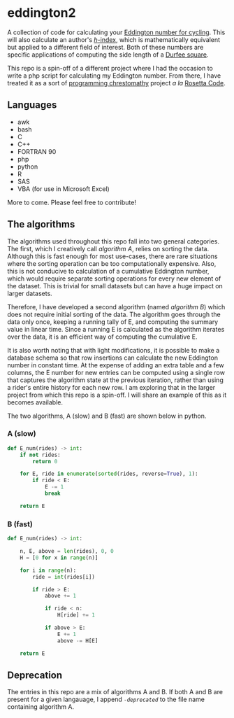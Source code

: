# eddington2

A collection of code for calculating your
[Eddington number for cycling](https://en.wikipedia.org/wiki/Arthur_Eddington#Eddington_number_for_cycling).
This will also calculate an author's [_h_-index](https://en.wikipedia.org/wiki/H-index),
which is mathematically equivalent but applied to a different field of interest.
Both of these numbers are specific applications of computing the side length of a
[Durfee square](https://en.wikipedia.org/wiki/Durfee_square).

This repo is a spin-off of a different project where I had the occasion to
write a php script for calculating my Eddington number. From there, I have
treated it as a sort of 
[programming chrestomathy](http://en.wikipedia.org/wiki/Chrestomathy) project 
*a la* [Rosetta Code](https://rosettacode.org).

## Languages

* awk
* bash
* C
* C++
* FORTRAN 90
* php
* python
* R
* SAS
* VBA (for use in Microsoft Excel)

More to come. Please feel free to contribute!

## The algorithms

The algorithms used throughout this repo fall into two general categories. The first, which I
creatively call _algorithm A_, relies on sorting the data. Although this is fast
enough for most use-cases, there are rare situations where the sorting operation
can be too computationally expensive. Also, this is not conducive to calculation
of a cumulative Eddington number, which would require separate sorting operations
for every new element of the dataset. This is trivial for small datasets but can
have a huge impact on larger datasets.

Therefore, I have developed a second algorithm (named _algorithm B_) which does
not require initial sorting of the data. The algorithm goes through the data only
once, keeping a running tally of E, and computing the summary value in linear time.
Since a running E is calculated as the algorithm iterates over the data, it
is an efficient way of computing the cumulative E.

It is also worth noting that with light modifications, it is possible to make
a database schema so that row insertions can calculate the new Eddington number in
constant time. At the expense of adding an extra table and a few columns, the E
number for new entries can be computed using a single row that captures the algorithm
state at the previous iteration, rather than using a rider's entire history for
each new row. I am exploring that in the larger project from which this repo is
a spin-off. I will share an example of this as it becomes available.

The two algorithms, A (slow) and B (fast) are shown below in python.

### A (slow)

```python
def E_num(rides) -> int:
    if not rides:
        return 0

    for E, ride in enumerate(sorted(rides, reverse=True), 1):
        if ride < E:
            E -= 1
            break

    return E
```

### B (fast)

```python
def E_num(rides) -> int:

    n, E, above = len(rides), 0, 0
    H = [0 for x in range(n)]

    for i in range(n):
        ride = int(rides[i])

        if ride > E:
            above += 1

            if ride < n:
                H[ride] += 1

            if above > E:
                E += 1
                above -= H[E]

    return E
```

## Deprecation

The entries in this repo are a mix of algorithms A and B. If both A and B
are present for a given langauage, I append _`-deprecated`_ to the file name
containing algorithm A.

